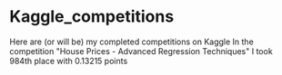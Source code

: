 # Kaggle_competitions
Here are (or will be) my completed competitions on Kaggle
In the competition "House Prices - Advanced Regression Techniques" I took 984th place with 0.13215 points
